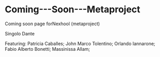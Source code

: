 # Coming---Soon---Metaproject
Coming soon page forNexhool (metaproject)

Singolo Dante

Featuring: 
Patricia Caballes;
John Marco Tolentino;
Orlando Iannarone;
Fabio Alberto Bonetti;
Massinissa Allam;
